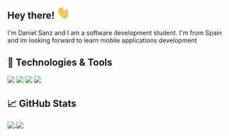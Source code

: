 ## Hey there! <img src="https://raw.githubusercontent.com/danisz13/danisz13/main/wave.gif" width="30px">

I'm Daniel Sanz and I am a software development student. I'm from Spain and im looking forward to learn mobile applications development

## 🔧 Technologies & Tools

![](https://img.shields.io/badge/OS-MacOS-informational?style=flat&logo=linux&logoColor=white&color=2bbc8a)
![](https://img.shields.io/badge/Code-Xamarin-informational?style=flat&logo=xamarin&logoColor=white&color=2bbc8a)
![](https://img.shields.io/badge/Code-Java-informational?style=flat&logo=java&logoColor=white&color=2bbc8a)
![](https://img.shields.io/badge/Editor-Visual_Studio-informational?style=flat&logo=visual-studio&logoColor=white&color=2bbc8a)
## &#x1f4c8; GitHub Stats

<a href="https://github.com/danisz13/danisz13">
  <img align="center" src="https://github-readme-stats.vercel.app/api/top-langs/?username=danisz13&hide=java,html,tex&title_color=ffffff&text_color=c9cacc&icon_color=2bbc8a&bg_color=1d1f21&langs_count=3" />
</a>
<a href="https://github.com/danisz13/danisz13">
  <img align="center" src="https://github-readme-stats.vercel.app/api?username=danisz13&show_icons=true&line_height=27&count_private=true&title_color=ffffff&text_color=c9cacc&icon_color=2bbc8a&bg_color=1d1f21"/>
</a>


